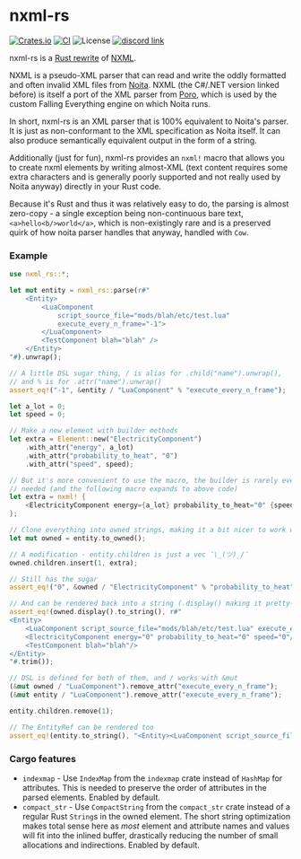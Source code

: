 nxml-rs
===
[![Crates.io](https://img.shields.io/crates/v/nxml-rs)](https://crates.io/crates/nxml-rs)
[![CI](https://github.com/necauqua/nxml-rs/actions/workflows/ci.yml/badge.svg)](https://github.com/necauqua/nxml-rs/actions/workflows/ci.yml)
![License](https://img.shields.io/github/license/necauqua/nxml-rs)
[![discord link](https://img.shields.io/discord/587713408841940993)](https://google.com)

nxml-rs is a [Rust rewrite](https://transitiontech.ca/random/RIIR) of
[NXML](https://github.com/XWitchProject/NXML).

NXML is a pseudo-XML parser that can read and write the oddly formatted and
often invalid XML files from [Noita](https://noitagame.com). NXML (the C#/.NET
version linked before) is itself a port of the XML parser from
[Poro](https://github.com/gummikana/poro), which is used by the custom Falling
Everything engine on which Noita runs.

In short, nxml-rs is an XML parser that is 100% equivalent to Noita's parser. It
is just as non-conformant to the XML specification as Noita itself. It can also
produce semantically equivalent output in the form of a string.

Additionally (just for fun), nxml-rs provides an `nxml!` macro that allows you
to create nxml elements by writing almost-XML (text content requires some extra
characters and is generally poorly supported and not really used by Noita
anyway) directly in your Rust code.

Because it's Rust and thus it was relatively easy to do, the parsing is almost
zero-copy - a single exception being non-continuous bare text,
`<a>hello<b/>world</a>`, which is non-existingly rare and is a preserved quirk
of how noita parser handles that anyway, handled with `Cow`.

### Example

```rust
use nxml_rs::*;

let mut entity = nxml_rs::parse(r#"
    <Entity>
        <LuaComponent
            script_source_file="mods/blah/etc/test.lua"
            execute_every_n_frame="-1">
        </LuaComponent>
        <TestComponent blah="blah" />
    </Entity>
"#).unwrap();

// A little DSL sugar thing, / is alias for .child("name").unwrap(),
// and % is for .attr("name").unwrap()
assert_eq!("-1", &entity / "LuaComponent" % "execute_every_n_frame");

let a_lot = 0;
let speed = 0;

// Make a new element with builder methods
let extra = Element::new("ElectricityComponent")
    .with_attr("energy", a_lot)
    .with_attr("probability_to_heat", "0")
    .with_attr("speed", speed);

// But it's more convenient to use the macro, the builder is rarely ever
// needed (and the following macro expands to above code)
let extra = nxml! {
    <ElectricityComponent energy={a_lot} probability_to_heat="0" {speed} />
};

// Clone everything into owned strings, making it a bit nicer to work with
let mut owned = entity.to_owned();

// A modification - entity.children is just a vec ¯\_(ツ)_/¯
owned.children.insert(1, extra);

// Still has the sugar
assert_eq!("0", &owned / "ElectricityComponent" % "probability_to_heat");

// And can be rendered back into a string (.display() making it pretty-printed)
assert_eq!(owned.display().to_string(), r#"
<Entity>
    <LuaComponent script_source_file="mods/blah/etc/test.lua" execute_every_n_frame="-1"/>
    <ElectricityComponent energy="0" probability_to_heat="0" speed="0"/>
    <TestComponent blah="blah"/>
</Entity>
"#.trim());

// DSL is defined for both of them, and / works with &mut
(&mut owned / "LuaComponent").remove_attr("execute_every_n_frame");
(&mut entity / "LuaComponent").remove_attr("execute_every_n_frame");

entity.children.remove(1);

// The EntityRef can be rendered too
assert_eq!(entity.to_string(), "<Entity><LuaComponent script_source_file=\"mods/blah/etc/test.lua\"/></Entity>");
```

### Cargo features
- `indexmap` - Use `IndexMap` from the `indexmap` crate instead of `HashMap`
  for attributes. This is needed to preserve the order of attributes in the
  parsed elements.
  Enabled by default.
- `compact_str` - Use `CompactString` from the `compact_str` crate instead of a
  regular Rust `String`s in the owned element. The short string optimization
  makes total sense here as *most* element and attribute names and values will
  fit into the inlined buffer, drastically reducing the number of small
  allocations and indirections.
  Enabled by default.